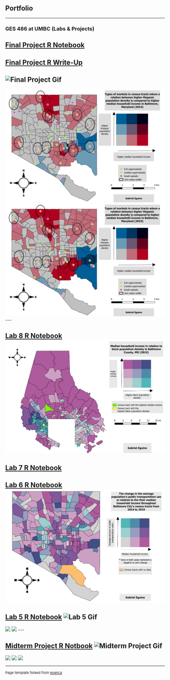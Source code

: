 ## Portfolio

---

### GES 486 at UMBC (Labs & Projects)

[Final Project R Notebook](/Final_Project/Eguino_FinalProject.html)
---
[Final Project R Write-Up](/Final_Project/Eguino_FinalProject_WriteUp.pdf)
---
![Final Project Gif](https://media.giphy.com/media/JUV9mOKDW1I9hb3TuL/giphy.gif)
---
<img src="/Final_Project/2014_Final_Project.png"/>

<img src="/Final_Project/2019_Final_Project.png"/>
---

[Lab 8 R Notebook](/Lab_8/Eguino_Lab8.html)
<img src="/Lab_8/Lab8_Bivariate.pdf"/>
---

[Lab 7 R Notebook](/Lab_7/Eguino_Lab7.html)
---

[Lab 6 R Notebook](/Lab_6/Eguino_Lab6.html)
<img src="/Lab_6/Eguino_Lab6_BivariateMap.pdf"/>
---

[Lab 5 R Notebook](/Lab_5/Eguino_Actual_Lab5.html)
![Lab 5 Gif](https://media.giphy.com/media/1LBZU6rOi8D5lMpHdF/giphy.gif)
---
<img src="/Lab_5/whitepop_2010-2014.png"/>

<img src="/Lab_5/whitepop_2014-2019.png"/>
---

[Midterm Project R Notbook](/Midterm/Eguino_Lab5.html)
![Midterm Project Gif](https://media.giphy.com/media/Ijsjn52GNW7EwVZviP/giphy.gif)
---
<img src="/Midterm/Bmore_pop_dens_2009.png"/>

<img src="/Midterm/Bmore_pop_dens_2014.png"/>

<img src="/Midterm/Bmore_pop_dens_2019.png"/>

---
<p style="font-size:11px">Page template forked from <a href="https://github.com/evanca/quick-portfolio">evanca</a></p>
<!-- Remove above link if you don't want to attibute -->
